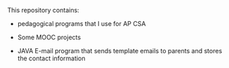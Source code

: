 This repository contains:

*  pedagogical programs that I use for AP CSA

* Some MOOC projects

* JAVA E-mail program that sends template emails to parents and stores the contact information

